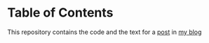 
# Table of Contents



This repository contains the code and the text for a [post](https://noiseonthenet.space/noise/) in
[my blog](https://noiseonthenet.space/noise/)

